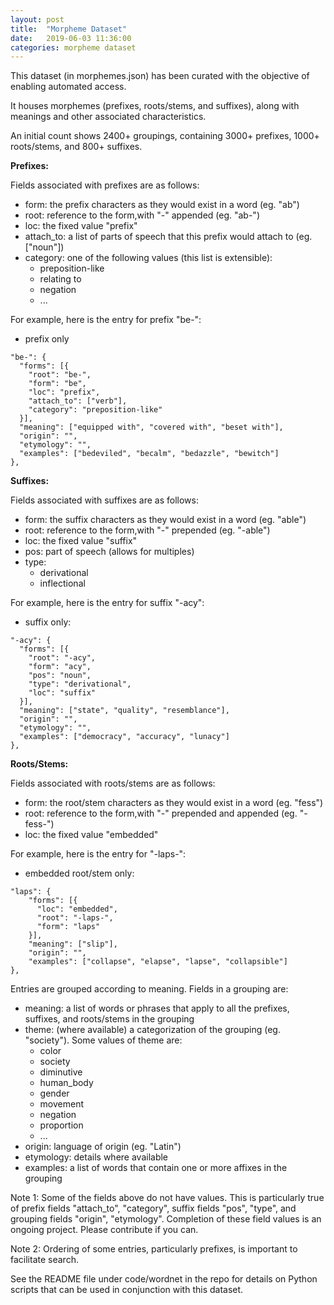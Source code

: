 ```yaml
---
layout: post
title:  "Morpheme Dataset"
date:   2019-06-03 11:36:00
categories: morpheme dataset
---
```


This dataset (in morphemes.json) has been curated with the objective of enabling automated access. 

It houses morphemes (prefixes, roots/stems, and suffixes), along with meanings and other associated characteristics.

An initial count shows 2400+ groupings, containing 3000+ prefixes, 1000+ roots/stems, and 800+ suffixes.


**Prefixes:**

Fields associated with prefixes are as follows:
* form: the prefix characters as they would exist in a word (eg. "ab")
* root: reference to the form,with "-" appended (eg. "ab-")
* loc: the fixed value "prefix"
* attach_to: a list of parts of speech that this prefix would attach to (eg. ["noun"])
* category: one of the following values (this list is extensible):
  * preposition-like
  * relating to
  * negation
  * ...

For example, here is the entry for prefix "be-":

- prefix only
```
"be-": {
  "forms": [{
    "root": "be-",
    "form": "be",
    "loc": "prefix",
    "attach_to": ["verb"],
    "category": "preposition-like"
  }],
  "meaning": ["equipped with", "covered with", "beset with"],
  "origin": "",
  "etymology": "",
  "examples": ["bedeviled", "becalm", "bedazzle", "bewitch"]
},
```

**Suffixes:**

Fields associated with suffixes are as follows:
* form: the suffix characters as they would exist in a word (eg. "able")
* root: reference to the form,with "-" prepended (eg. "-able")
* loc: the fixed value "suffix"
* pos: part of speech (allows for multiples)
* type:
  * derivational
  * inflectional

For example, here is the entry for suffix "-acy":

- suffix only:
```
"-acy": {
  "forms": [{
    "root": "-acy",
    "form": "acy",
    "pos": "noun",
    "type": "derivational",
    "loc": "suffix"
  }],
  "meaning": ["state", "quality", "resemblance"],
  "origin": "",
  "etymology": "",
  "examples": ["democracy", "accuracy", "lunacy"]
},
```


**Roots/Stems:**

Fields associated with roots/stems are as follows:
* form: the root/stem characters as they would exist in a word (eg. "fess")
* root: reference to the form,with "-" prepended and appended (eg. "-fess-")
* loc: the fixed value "embedded"

For example, here is the entry for "-laps-":

- embedded root/stem only:
```
"laps": {
    "forms": [{
      "loc": "embedded",
      "root": "-laps-",
      "form": "laps"
    }],
    "meaning": ["slip"],
    "origin": "",
    "examples": ["collapse", "elapse", "lapse", "collapsible"]
},
```

Entries are grouped according to meaning. Fields in a grouping are:
* meaning: a list of words or phrases that apply to all the prefixes, suffixes, and roots/stems in the grouping
* theme: (where available) a categorization of the grouping (eg. "society"). Some values of theme are:
  * color
  * society
  * diminutive
  * human_body
  * gender
  * movement
  * negation
  * proportion
  * ...
* origin: language of origin (eg. "Latin")
* etymology: details where available
* examples: a list of words that contain one or more affixes in the grouping

Note 1: Some of the fields above do not have values. This is particularly true of prefix fields "attach_to", "category",  suffix fields "pos", "type", and grouping fields "origin", "etymology". Completion of these field values is an ongoing project. Please contribute if you can.

Note 2: Ordering of some entries, particularly prefixes, is important to facilitate search.




See the README file under code/wordnet in the repo for details on Python scripts that can be used in conjunction with this dataset.


